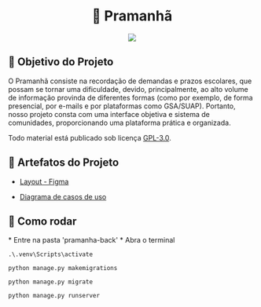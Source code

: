 <div align="center">
  <h1>📌 Pramanhã </h1>
</div>

<div align="center">
  <img src="https://github.com/user-attachments/assets/45a5a565-027c-4dc1-9a91-d852b85742fe">
</div>

<h2>📌 Objetivo do Projeto</h2>

O Pramanhã consiste na recordação de demandas e prazos escolares, que possam se tornar uma dificuldade, devido, principalmente, ao alto volume de informação provinda de diferentes formas (como por exemplo, de forma presencial, por e-mails e por plataformas como GSA/SUAP). Portanto, nosso projeto consta com uma interface objetiva e sistema de comunidades, proporcionando uma plataforma prática e organizada.

Todo material está publicado sob licença [GPL-3.0](https://www.gnu.org/licenses/quick-guide-gplv3.pt-br.html).

<h2>📌 Artefatos do Projeto</h2>

* [Layout - Figma](https://www.figma.com/design/qRWowsfocTJ8rKQt4NJsOv/desktop?node-id=332-3&t=N1OScThvo5XunYte-0)

* [Diagrama de casos de uso](./Diagramas-Pramanha/CDUs%20Pramanha.png)

<h2>📌 Como rodar </h2>
* Entre na pasta 'pramanha-back'
* Abra o terminal

`.\.venv\Scripts\activate`

`python manage.py makemigrations`

`python manage.py migrate`

`python manage.py runserver`
